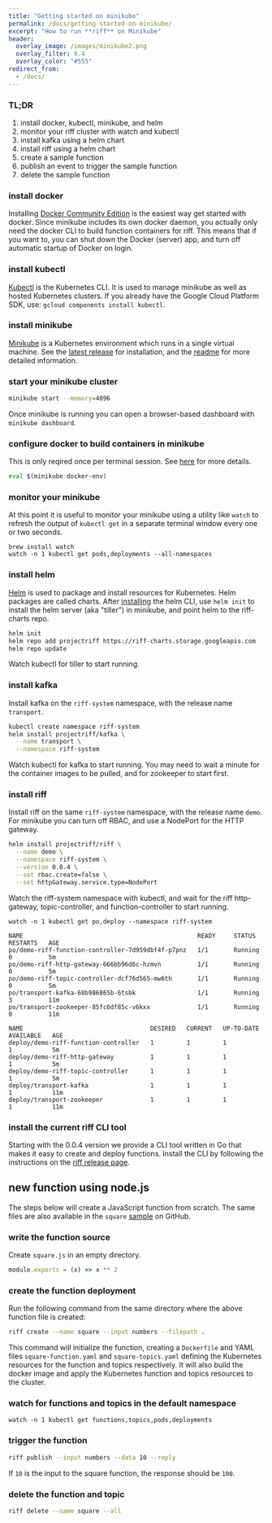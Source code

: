 ```yaml
---
title: "Getting started on minikube"
permalink: /docs/getting-started-on-minikube/
excerpt: "How to run **riff** on Minikube"
header:
  overlay_image: /images/minikube2.png
  overlay_filter: 0.4
  overlay_color: "#555"
redirect_from:
  - /docs/
---
```


### TL;DR
1. install docker, kubectl, minikube, and helm
2. monitor your riff cluster with watch and kubectl
3. install kafka using a helm chart
4. install riff using a helm chart
5. create a sample function
6. publish an event to trigger the sample function
7. delete the sample function

### install docker
Installing [Docker Community Edition](https://www.docker.com/community-edition) is the easiest way get started with docker. Since minikube includes its own docker daemon, you actually only need the docker CLI to build function containers for riff. This means that if you want to, you can shut down the Docker (server) app, and turn off automatic startup of Docker on login.

### install kubectl
[Kubectl](https://kubernetes.io/docs/tasks/tools/install-kubectl/) is the Kubernetes CLI. It is used to manage minikube as well as hosted Kubernetes clusters. If you already have the Google Cloud Platform SDK, use: `gcloud components install kubectl`.

### install minikube
[Minikube](https://kubernetes.io/docs/tasks/tools/install-minikube/) is a Kubernetes environment which runs in a single virtual machine. See the [latest release](https://github.com/kubernetes/minikube/releases) for installation, and the [readme](https://github.com/kubernetes/minikube/blob/master/README.md) for more detailed information.

### start your minikube cluster
```sh
minikube start --memory=4096
```
Once minikube is running you can open a browser-based dashboard with `minikube dashboard`.

### configure docker to build containers in minikube
This is only reqired once per terminal session. See [here](https://kubernetes.io/docs/getting-started-guides/minikube/#reusing-the-docker-daemon) for more details.

```sh
eval $(minikube docker-env)
```

### monitor your minikube
At this point it is useful to monitor your minikube using a utility like `watch` to refresh the output of `kubectl get` in a separate terminal window every one or two seconds.
```
brew install watch
watch -n 1 kubectl get pods,deployments --all-namespaces
```

### install helm
[Helm](https://docs.helm.sh/using_helm/#installing-helm) is used to package and install resources for Kubernetes. Helm packages are called charts. After [installing](https://docs.helm.sh/using_helm/#installing-helm) the helm CLI, use `helm init` to install the helm server (aka "tiller") in minikube, and point helm to the riff-charts repo.
```sh
helm init
helm repo add projectriff https://riff-charts.storage.googleapis.com
helm repo update
```
Watch kubectl for tiller to start running.

### install kafka
Install kafka on the `riff-system` namespace, with the release name `transport`.

```sh
kubectl create namespace riff-system
helm install projectriff/kafka \
  --name transport \
  --namespace riff-system
```
Watch kubectl for kafka to start running. You may need to wait a minute for the container images to be pulled, and for zookeeper to start first.

### install riff
Install riff on the same `riff-system` namespace, with the release name `demo`. For minikube you can turn off RBAC, and use a NodePort for the HTTP gateway.

```sh
helm install projectriff/riff \
  --name demo \
  --namespace riff-system \
  --version 0.0.4 \
  --set rbac.create=false \
  --set httpGateway.service.type=NodePort
```
Watch the riff-system namespace with kubectl, and wait for the riff http-gateway, topic-controller, and function-controller to start running.

```
watch -n 1 kubectl get po,deploy --namespace riff-system
```

```
NAME                                                READY     STATUS    RESTARTS   AGE
po/demo-riff-function-controller-7d959dbf4f-p7pnz   1/1       Running   0          5m
po/demo-riff-http-gateway-666bb96d6c-hzmvn          1/1       Running   0          5m
po/demo-riff-topic-controller-dcf76d565-mw6th       1/1       Running   0          5m
po/transport-kafka-68b986865b-6tsbk                 1/1       Running   3          11m
po/transport-zookeeper-85fc6df85c-v6kxx             1/1       Running   0          11m

NAME                                   DESIRED   CURRENT   UP-TO-DATE   AVAILABLE   AGE
deploy/demo-riff-function-controller   1         1         1            1           5m
deploy/demo-riff-http-gateway          1         1         1            1           5m
deploy/demo-riff-topic-controller      1         1         1            1           5m
deploy/transport-kafka                 1         1         1            1           11m
deploy/transport-zookeeper             1         1         1            1           11m
```

### install the current riff CLI tool

Starting with the 0.0.4 version we provide a CLI tool written in Go that makes it easy to create and deploy functions.
Install the CLI by following the instructions on the [riff release page](https://github.com/projectriff/riff/releases).


## new function using node.js
The steps below will create a JavaScript function from scratch. The same files are also available in the `square` [sample](https://github.com/projectriff/riff/blob/master/samples/node/square/) on GitHub.

### write the function source
Create `square.js` in an empty directory.
```js
module.exports = (x) => x ** 2
```

### create the function deployment
Run the following command from the same directory where the above function file is created:

```bash
riff create --name square --input numbers --filepath .
```
This command will initialize the function, creating a `Dockerfile` and YAML files `square-function.yaml` and `square-topics.yaml` 
defining the Kubernetes resources for the function and topics respectively. It will also build the docker image and apply the Kubernetes function and topics resources to the cluster.

### watch for functions and topics in the default namespace

```
watch -n 1 kubectl get functions,topics,pods,deployments
```

### trigger the function

```bash
riff publish --input numbers --data 10 --reply
```

If `10` is the input to the square function, the response should be `100`.

### delete the function and topic

```bash
riff delete --name square --all
```
